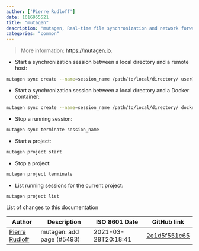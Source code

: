```yaml
---
author: ['Pierre Rudloff']
date: 1616955521
title: "mutagen"
description: "mutagen, Real-time file synchronization and network forwarding tool."
categories: "common"
---
```

> More information: <https://mutagen.io>.

- Start a synchronization session between a local directory and a remote host:

```bash
mutagen sync create --name=session_name /path/to/local/directory/ user@host:/path/to/remote/directory/
```

- Start a synchronization session between a local directory and a Docker container:

```bash
mutagen sync create --name=session_name /path/to/local/directory/ docker://user@container_name/path/to/remote/directory/
```

- Stop a running session:

```bash
mutagen sync terminate session_name
```

- Start a project:

```bash
mutagen project start
```

- Stop a project:

```bash
mutagen project terminate
```

- List running sessions for the current project:

```bash
mutagen project list
```
List of changes to this documentation


Author | Description | ISO 8601 Date | GitHub link
------|-----|-----|-----
[Pierre Rudloff](mailto:contact@rudloff.pro) | mutagen: add page (#5493) | 2021-03-28T20:18:41 | [2e1d5f551c65](https://github.com/tldr-pages/tldr/commit/2e1d5f551c652c3039d0820f597ac1f45ebe5c9d)

